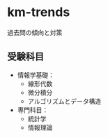 # km-trends

過去問の傾向と対策

## 受験科目
- 情報学基礎：
  + 線形代数
  + 微分積分
  + アルゴリズムとデータ構造
- 専門科目：
  + 統計学
  + 情報理論